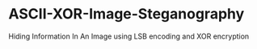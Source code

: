 # ASCII-XOR-Image-Steganography
Hiding Information In An Image using LSB encoding and XOR encryption
